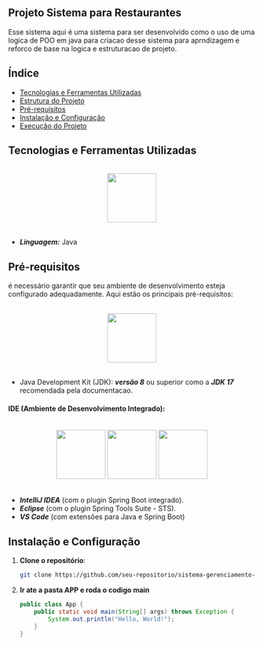 ## Projeto Sistema para Restaurantes

Esse sistema aqui é uma sistema para ser desenvolvido como o uso de uma logica de POO em java para criacao desse sistema para aprndizagem e reforco de base na logica e estruturacao de projeto.

## Índice

- [Tecnologias e Ferramentas Utilizadas](#tecnologias-e-ferramentas-utilizadas)
- [Estrutura do Projeto](#estrutura-do-projeto)
- [Pré-requisitos](#pré-requisitos)
- [Instalação e Configuração](#instalação-e-configuração)
- [Execução do Projeto](#execução-do-projeto)

## Tecnologias e Ferramentas Utilizadas

<br>
<div style="display: inline_block" align="center">

<img width="100" src="https://skillicons.dev/icons?i=java">

</div>
<br>

- ***Linguagem:*** Java

## Pré-requisitos

é necessário garantir que seu ambiente de desenvolvimento esteja configurado adequadamente. Aqui estão os principais pré-requisitos:

<br>
<div style="display: inline_block" align="center">

<img width="100" src="https://skillicons.dev/icons?i=java">

</div>
<br>

- Java Development Kit (JDK): ***versão 8*** ou superior como a ***JDK 17*** recomendada pela documentacao.


#### IDE (Ambiente de Desenvolvimento Integrado):

<br>
<div style="display: inline_block" align="center">

<img width="100" src="https://skillicons.dev/icons?i=vscode">
<img width="100" src="https://skillicons.dev/icons?i=eclipse">
<img width="100" src="https://skillicons.dev/icons?i=idea">

</div>
<br>

 - ***IntelliJ IDEA*** (com o plugin Spring Boot integrado).
 - ***Eclipse*** (com o plugin Spring Tools Suite - STS).
 - ***VS Code*** (com extensões para Java e Spring Boot)

## Instalação e Configuração

1. **Clone o repositório**:
    ```bash
    git clone https://github.com/seu-repositorio/sistema-gerenciamento-escola.git
    ```
2. **Ir ate a pasta APP e roda o codigo main**
    ```java 
    public class App {
        public static void main(String[] args) throws Exception {
            System.out.println("Hello, World!");
        }
    }
    ```
